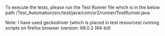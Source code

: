 To execute the tests, please run the Test Runner file which is in the below path
  /Test_Automation/src/test/java/com/sr2/runner/TestRunner.java

Note: I have used geckodriver (which is placed in test resources) running scripts on firefox browser (version: 68.0.2 (64-bit) 
